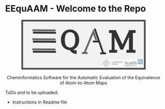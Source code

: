 # EEquAAM - Welcome to the Repo


<p align="center">
<img src="./Logo/EEquAAM_logo.png" width="400"/>
</p>


<p align="center">
Cheminformatics Software for the Automatic Evaluation of the Equivalence of Atom-to-Atom Maps
</p>


ToDo and to be uploaded:
* Instructions in Readme file
